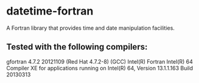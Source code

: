 datetime-fortran
================

A Fortran library that provides time and date manipulation facilities.

Tested with the following compilers:
---
gfortran 4.7.2 20121109 (Red Hat 4.7.2-8) (GCC)
Intel(R) Fortran Intel(R) 64 Compiler XE for applications running on Intel(R) 64, Version 13.1.1.163 Build 20130313

